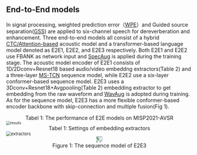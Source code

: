 ## End-to-End models

In signal processing, weighted prediction error（[WPE](https://github.com/fgnt/nara_wpe)）and Guided source separation([GSS](https://github.com/fgnt/pb_chime5)) are applied to six-channel speech for dereverberation and enhancement. Three end-to-end models all consist of a hybrid [CTC/Attention-based](https://arxiv.org/abs/1609.06773) acoustic model and a transformer-based language model denoted as E2E1, E2E2, and E2E3 respectively. Both E2E1 and E2E2 use FBANK as network input and [SpecAug](https://github.com/DemisEom/SpecAugment) is applied during the training stage. The acoustic model encoder of E2E1 consists of 1D/2Dconv+Resnet18 based audio/video embeddng extractors(Table 2) and a three-layer [MS-TCN](https://github.com/mpc001/Lipreading_using_Temporal_Convolutional_Networks) sequence model, while E2E2 use a six-layer conformer-based sequence model. E2E3 uses a 3Dconv+Resnet18+Avgpooling(Table 2) embedding extractor to get embedding from the raw waveform and [WavAug](https://github.com/facebookresearch/WavAugment) is adopted during training. As for the sequence model, E2E3 has a more flexible conformer-based encoder backbone with skip-connection and multiple fusion(Fig 1).

<center>Tabel 1: The performance of E2E models on MISP2021-AVSR</center>

<img src="https://github.com/mispchallenge/MISP2021-AVSR/images/results.png" alt="results" style="zoom:67%;" />



<center>Tabel 1: Settings of embedding extractors </center>

<img src="https://github.com/mispchallenge/MISP2021-AVSR/images/extractors.png" alt="extractors" style="zoom:80%;" />

<center><img src="https://github.com/mispchallenge/MISP2021-AVSR/images/e2e3.png" style="transform:rotate(90deg);"></center>																									

<center>Figure 1: The sequence model of E2E3  </center>
